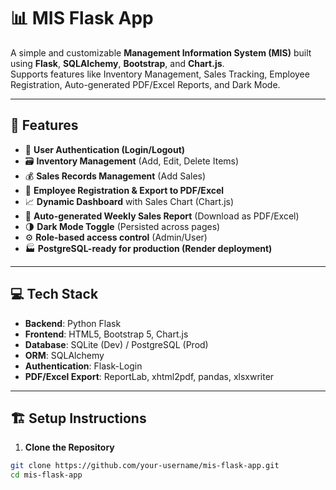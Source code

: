 # 📊 MIS Flask App

A simple and customizable **Management Information System (MIS)** built using **Flask**, **SQLAlchemy**, **Bootstrap**, and **Chart.js**.  
Supports features like Inventory Management, Sales Tracking, Employee Registration, Auto-generated PDF/Excel Reports, and Dark Mode.

---

## 🚀 Features

- 🔑 **User Authentication (Login/Logout)**
- 🗃️ **Inventory Management** (Add, Edit, Delete Items)
- 💰 **Sales Records Management** (Add Sales)
- 👥 **Employee Registration & Export to PDF/Excel**
- 📈 **Dynamic Dashboard** with Sales Chart (Chart.js)
- 📑 **Auto-generated Weekly Sales Report** (Download as PDF/Excel)
- 🌗 **Dark Mode Toggle** (Persisted across pages)
- ⚙️ **Role-based access control** (Admin/User)
- 🏭 **PostgreSQL-ready for production (Render deployment)**

---

## 💻 Tech Stack

- **Backend**: Python Flask
- **Frontend**: HTML5, Bootstrap 5, Chart.js
- **Database**: SQLite (Dev) / PostgreSQL (Prod)
- **ORM**: SQLAlchemy
- **Authentication**: Flask-Login
- **PDF/Excel Export**: ReportLab, xhtml2pdf, pandas, xlsxwriter

---

## 🏗️ Setup Instructions

1. **Clone the Repository**

```bash
git clone https://github.com/your-username/mis-flask-app.git
cd mis-flask-app

